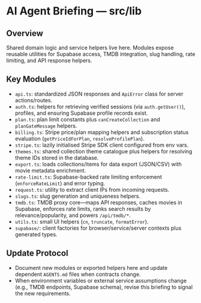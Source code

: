 # AI Agent Briefing — src/lib

## Overview
Shared domain logic and service helpers live here. Modules expose reusable utilities for Supabase access, TMDB integration, slug handling, rate limiting, and API response helpers.

## Key Modules
- `api.ts`: standardized JSON responses and `ApiError` class for server actions/routes.
- `auth.ts`: helpers for retrieving verified sessions (via `auth.getUser()`), profiles, and ensuring Supabase profile records exist.
- `plan.ts`: plan limit constants plus `canCreateCollection` and `planGateMessage` helpers.
- `billing.ts`: Stripe price/plan mapping helpers and subscription status evaluation (`getPriceIdForPlan`, `resolveProfilePlan`).
- `stripe.ts`: lazily initialised Stripe SDK client configured from env vars.
- `themes.ts`: shared collection theme catalogue plus helpers for resolving theme IDs stored in the database.
- `export.ts`: loads collections/items for data export (JSON/CSV) with movie metadata enrichment.
- `rate-limit.ts`: Supabase-backed rate limiting enforcement (`enforceRateLimit`) and error typing.
- `request.ts`: utility to extract client IPs from incoming requests.
- `slugs.ts`: slug generation and uniqueness helpers.
- `tmdb.ts`: TMDB proxy core—maps API responses, caches movies in Supabase, enforces rate limits, ranks search results by relevance/popularity, and powers `/api/tmdb/*`.
- `utils.ts`: small UI helpers (`cn`, `truncate`, `formatError`).
- `supabase/`: client factories for browser/service/server contexts plus generated types.

## Update Protocol
- Document new modules or exported helpers here and update dependent `AGENTS.md` files when contracts change.
- When environment variables or external service assumptions change (e.g., TMDB endpoints, Supabase schema), revise this briefing to signal the new requirements.
